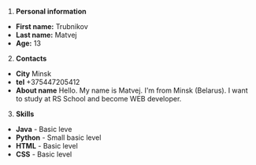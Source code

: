 1. **Personal information**

- **First name:** Trubnikov 
- **Last name:** Matvej
- **Age:** 13

2. **Contacts**
- **City** Minsk
- **tel** +375447205412
- **About name** Hello. My name is Matvej. I'm from Minsk
(Belarus). I want to study at RS School and become WEB developer.

3. **Skills**

- **Java** - Basic leve
- **Python** - Small basic level
- **HTML** - Basic level
- **CSS** - Basic level

